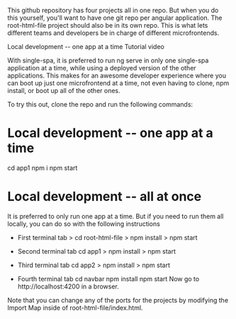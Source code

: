 This github repository has four projects all in one repo. But when you do this yourself, you'll want to have one git repo per angular application. 
The root-html-file project should also be in its own repo. This is what lets different teams and developers be in charge of different microfrontends.

Local development -- one app at a time
Tutorial video

With single-spa, it is preferred to run ng serve in only one single-spa application at a time, while using a deployed version of the other applications. This makes for an awesome developer experience where you can boot up just one microfrontend at a time, not even having to clone, npm install, or boot up all of the other ones.

To try this out, clone the repo and run the following commands:

# Local development -- one app at a time

cd app1
npm i
npm start

# Local development -- all at once

It is preferred to only run one app at a time. But if you need to run them all locally, you can do so with the following instructions

* First terminal tab >
cd root-html-file >
npm install >
npm start

* Second terminal tab
cd app1 >
npm install >
npm start

* Third terminal tab
cd app2 >
npm install >
npm start

* Fourth terminal tab
cd navbar
npm install
npm start
Now go to http://localhost:4200 in a browser. 

Note that you can change any of the ports for the projects by modifying the Import Map inside of root-html-file/index.html.
